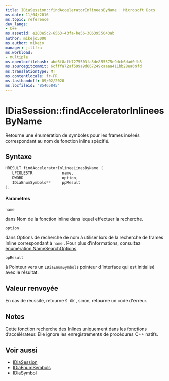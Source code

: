 ```yaml
---
title: IDiaSession::findAcceleratorInlineesByName | Microsoft Docs
ms.date: 11/04/2016
ms.topic: reference
dev_langs:
- C++
ms.assetid: e203e5c2-6563-43fa-be56-3063955043ab
author: mikejo5000
ms.author: mikejo
manager: jillfra
ms.workload:
- multiple
ms.openlocfilehash: abd6f8afb7275503fa3de855575e9dcb6dad0fb3
ms.sourcegitcommit: 6cfffa72af599a9d667249caaaa411bb28ea69fd
ms.translationtype: MT
ms.contentlocale: fr-FR
ms.lasthandoff: 09/02/2020
ms.locfileid: "85465845"
---
```

# <a name="idiasessionfindacceleratorinlineesbyname"></a>IDiaSession::findAcceleratorInlineesByName
Retourne une énumération de symboles pour les frames insérés correspondant au nom de fonction inline spécifié.

## <a name="syntax"></a>Syntaxe

```C++
HRESULT findAcceleratorInlineeLinesByName ( 
   LPCOLESTR             name,
   DWORD                 option,
   IDiaEnumSymbols**     ppResult
);
```

#### <a name="parameters"></a>Paramètres
 `name`

dans Nom de la fonction inline dans lequel effectuer la recherche.

 `option`

dans Options de recherche de nom à utiliser lors de la recherche de frames Inline correspondant à `name` . Pour plus d’informations, consultez [énumération NameSearchOptions](../../debugger/debug-interface-access/namesearchoptions.md).

 `ppResult`

à Pointeur vers un `IDiaEnumSymbols` pointeur d’interface qui est initialisé avec le résultat.

## <a name="return-value"></a>Valeur renvoyée
 En cas de réussite, retourne `S_OK` , sinon, retourne un code d'erreur.

## <a name="remarks"></a>Notes
 Cette fonction recherche des Inlines uniquement dans les fonctions d’accélérateur. Elle ignore les enregistrements de procédures C++ natifs.

## <a name="see-also"></a>Voir aussi
- [IDiaSession](../../debugger/debug-interface-access/idiasession.md)
- [IDiaEnumSymbols](../../debugger/debug-interface-access/idiaenumsymbols.md)
- [IDiaSymbol](../../debugger/debug-interface-access/idiasymbol.md)